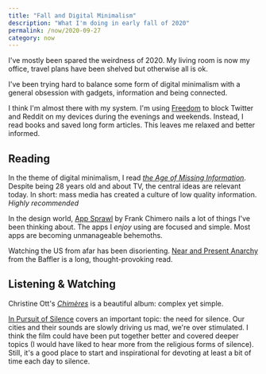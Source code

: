 ```yaml
---
title: "Fall and Digital Minimalism"
description: "What I'm doing in early fall of 2020"
permalink: /now/2020-09-27
category: now
---
```


I've mostly been spared the weirdness of 2020. My living room is now my office, travel plans have been shelved but otherwise all is ok. 

I've been trying hard to balance some form of digital minimalism with a general obsession with gadgets, information and being connected.

I think I'm almost there with my system. I'm using [Freedom](https://freedom.to) to block Twitter and Reddit on my devices during the evenings and weekends. Instead, I read books and saved long form articles. This leaves me relaxed and better informed.

## Reading 

In the theme of digital minimalism, I read [*the Age of Missing Information*](http://billmckibben.com/age-of-missing-information.html). Despite being 28 years old and about TV, the central ideas are relevant today. In short: mass media has created a culture of low quality information. *Highly recommended* 

In the design world, [App Sprawl](https://frankchimero.com/blog/2020/app-sprawl/) by Frank Chimero nails a lot of things I've been thinking about. The apps I *enjoy* using are focused and simple. Most apps are becoming unmanageable behemoths.   

Watching the US from afar has been disorienting. [Near and Present Anarchy](https://thebaffler.com/latest/near-and-present-anarchy-zakin) from the Baffler is a long, thought-provoking read.  

## Listening & Watching 

Christine Ott's [*Chimères*](https://christineott.bandcamp.com/album/chime-res-pour-ondes-martenot) is a beautiful album: complex yet simple. 

[In Pursuit of Silence](http://www.pursuitofsilence.com) covers an important topic: the need for silence. Our cities and their sounds are slowly driving us mad, we're over stimulated. I think the film could have been put together better and covered deeper topics (I would have liked to hear more from the religious forms of silence). Still, it's a good place to start and inspirational for devoting at least a bit of time each day to silence. 
